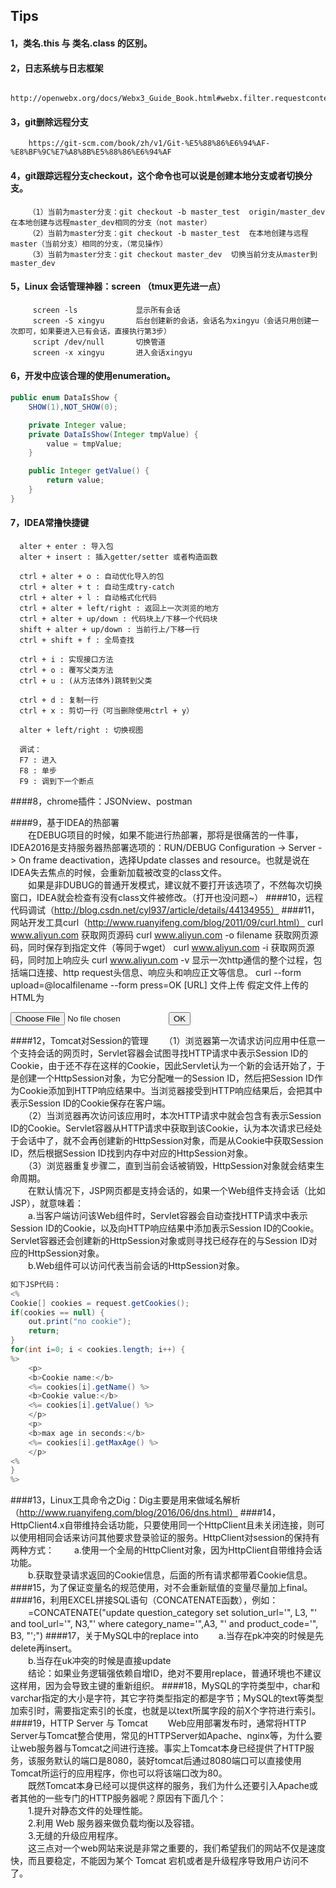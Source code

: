## Tips
#### 1，类名.this 与 类名.class 的区别。
#### 2，日志系统与日志框架
        http://openwebx.org/docs/Webx3_Guide_Book.html#webx.filter.requestcontexts.pipeline
#### 3，git删除远程分支
        https://git-scm.com/book/zh/v1/Git-%E5%88%86%E6%94%AF-%E8%BF%9C%E7%A8%8B%E5%88%86%E6%94%AF
#### 4，git跟踪远程分支checkout，这个命令也可以说是创建本地分支或者切换分支。
        （1）当前为master分支：git checkout -b master_test  origin/master_dev   在本地创建与远程master_dev相同的分支（not master）
        （2）当前为master分支：git checkout -b master_test  在本地创建与远程master（当前分支）相同的分支，（常见操作）
        （3）当前为master分支：git checkout master_dev  切换当前分支从master到master_dev
#### 5，Linux 会话管理神器：screen  （tmux更先进一点）
         screen -ls             显示所有会话
         screen -S xingyu       后台创建新的会话，会话名为xingyu（会话只用创建一次即可，如果要进入已有会话，直接执行第3步）
         script /dev/null       切换管道
         screen -x xingyu       进入会话xingyu
#### 6，开发中应该合理的使用enumeration。
~~~java
public enum DataIsShow {
    SHOW(1),NOT_SHOW(0);

    private Integer value;
    private DataIsShow(Integer tmpValue) {
        value = tmpValue;
    }

    public Integer getValue() {
        return value;
    }
}
~~~
#### 7，IDEA常撸快捷键
      alter + enter : 导入包
      alter + insert : 插入getter/setter 或者构造函数
   
      ctrl + alter + o : 自动优化导入的包
      ctrl + alter + t : 自动生成try-catch
      ctrl + alter + l : 自动格式化代码
      ctrl + alter + left/right : 返回上一次浏览的地方
      ctrl + alter + up/down : 代码块上/下移一个代码块
      shift + alter + up/down : 当前行上/下移一行
      ctrl + shift + f : 全局查找
   
      ctrl + i : 实现接口方法
      ctrl + o : 覆写父类方法
      ctrl + u : (从方法体外)跳转到父类
   
      ctrl + d : 复制一行
      ctrl + x : 剪切一行（可当删除使用ctrl + y）
   
      alter + left/right : 切换视图
     
      调试：
      F7 : 进入
      F8 : 单步
      F9 : 调到下一个断点
####8，chrome插件：JSONview、postman

####9，基于IDEA的热部署</br>
　　在DEBUG项目的时候，如果不能进行热部署，那将是很痛苦的一件事，IDEA2016是支持服务器热部署选项的：RUN/DEBUG Configuration -> Server -> On frame deactivation，选择Update classes and resource。也就是说在IDEA失去焦点的时候，会重新加载被改变的class文件。</br>
　　如果是非DUBUG的普通开发模式，建议就不要打开该选项了，不然每次切换窗口，IDEA就会检查有没有class文件被修改。（打开也没问题~）
####10，远程代码调试（http://blog.csdn.net/cyl937/article/details/44134955）
####11，网站开发工具curl（http://www.ruanyifeng.com/blog/2011/09/curl.html）
        curl www.aliyun.com  获取网页源码
        curl www.aliyun.com -o filename 获取网页源码，同时保存到指定文件（等同于wget）
        curl www.aliyun.com -i  获取网页源码，同时加上响应头
        curl www.aliyun.com -v  显示一次http通信的整个过程，包括端口连接、http request头信息、响应头和响应正文等信息。
        curl --form upload=@localfilename --form press=OK [URL]  文件上传
	        假定文件上传的HTML为<form method="POST" enctype='multipart/form-data' action="upload.cgi"><input type=file name=upload><input type=submit name=press value="OK"></form>
####12，Tomcat对Session的管理
　　（1）浏览器第一次请求访问应用中任意一个支持会话的网页时，Servlet容器会试图寻找HTTP请求中表示Session ID的Cookie，由于还不存在这样的Cookie，因此Servlet认为一个新的会话开始了，于是创建一个HttpSession对象，为它分配唯一的Session ID，然后把Session ID作为Cookie添加到HTTP响应结果中。当浏览器接受到HTTP响应结果后，会把其中表示Session ID的Cookie保存在客户端。</br>
　　（2）当浏览器再次访问该应用时，本次HTTP请求中就会包含有表示Session ID的Cookie。Servlet容器从HTTP请求中获取到该Cookie，认为本次请求已经处于会话中了，就不会再创建新的HttpSession对象，而是从Cookie中获取Session ID，然后根据Session ID找到内存中对应的HttpSession对象。</br>
　　（3）浏览器重复步骤二，直到当前会话被销毁，HttpSession对象就会结束生命周期。</br>
　　在默认情况下，JSP网页都是支持会话的，如果一个Web组件支持会话（比如JSP），就意味着：</br>
　　a.当客户端访问该Web组件时，Servlet容器会自动查找HTTP请求中表示Session ID的Cookie，以及向HTTP响应结果中添加表示Session ID的Cookie。Servlet容器还会创建新的HttpSession对象或则寻找已经存在的与Session ID对应的HttpSession对象。</br>
　　b.Web组件可以访问代表当前会话的HttpSession对象。
~~~Java
如下JSP代码：
<%
Cookie[] cookies = request.getCookies();
if(cookies == null) {
	out.print("no cookie");
	return;
}
for(int i=0; i < cookies.length; i++) {
%>
	<p>
	<b>Cookie name:</b>
	<%= cookies[i].getName() %>
	<b>Cookie value:</b>
	<%= cookies[i].getValue() %>
	</p>
	<p>
	<b>max age in seconds:</b>
	<%= cookies[i].getMaxAge() %>
	</p>
<%
}
%>
~~~
####13，Linux工具命令之Dig：Dig主要是用来做域名解析（http://www.ruanyifeng.com/blog/2016/06/dns.html）
####14，HttpClient4.x自带维持会话功能，只要使用同一个HttpClient且未关闭连接，则可以使用相同会话来访问其他要求登录验证的服务。HttpClient对session的保持有两种方式：
　　a.使用一个全局的HttpClient对象，因为HttpClient自带维持会话功能。</br>
　　b.获取登录请求返回的Cookie信息，后面的所有请求都带着Cookie信息。
####15，为了保证变量名的规范使用，对不会重新赋值的变量尽量加上final。　　
####16，利用EXCEL拼接SQL语句（CONCATENATE函数），例如：
　　=CONCATENATE("update question_category set solution_url='", L3, "' and tool_url='", N3,"' where category_name='",A3, "' and product_code='", B3, "';")
####17，关于MySQL中的replace into
　　a.当存在pk冲突的时候是先delete再insert。</br>
　　b.当存在uk冲突的时候是直接update</br>
　　结论：如果业务逻辑强依赖自增ID，绝对不要用replace，普通环境也不建议这样用，因为会导致主键的重新组织。
####18，MySQL的字符类型中，char和varchar指定的大小是字符，其它字符类型指定的都是字节；MySQL的text等类型加索引时，需要指定索引的长度，也就是以text所属字段的前X个字符进行索引。
####19，HTTP Server 与 Tomcat
　　Web应用部署发布时，通常将HTTP Server与Tomcat整合使用，常见的HTTPServer如Apache、nginx等，为什么要让web服务器与Tomcat之间进行连接。事实上Tomcat本身已经提供了HTTP服务，该服务默认的端口是8080，装好tomcat后通过8080端口可以直接使用Tomcat所运行的应用程序，你也可以将该端口改为80。</br>
　　既然Tomcat本身已经可以提供这样的服务，我们为什么还要引入Apache或者其他的一些专门的HTTP服务器呢？原因有下面几个：</br>
　　1.提升对静态文件的处理性能。</br>
　　2.利用 Web 服务器来做负载均衡以及容错。</br>
　　3.无缝的升级应用程序。</br>
　　这三点对一个web网站来说是非常之重要的，我们希望我们的网站不仅是速度快，而且要稳定，不能因为某个 Tomcat 宕机或者是升级程序导致用户访问不了。
